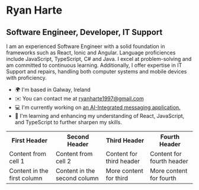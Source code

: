 Ryan Harte 
===================================================================================================================================

Software Engineer, Developer, IT Support
--------------------------------------------------

I am an experienced Software Engineer with a solid foundation in frameworks such as React, Ionic and Angular. Language proficiences include JavaScript, TypeScript, C# and Java. I excel at problem-solving and am committed to continuous learning. Additionally, I offer expertise in IT Support and repairs, handling both computer systems and mobile devices with proficiency.

* 🌍  I'm based in Galway, Ireland
* ✉️  You can contact me at [ryanharte1997@gmail.com](mailto:ryanharte1997@gmail.com)
* 💻  I'm currently working on [an AI-Integrated messaging application.](http://github.com/The-Mad-Ryanosaurus/Final-Year-Project.git) 
* 🧠  I'm learning and enhancing my understanding of React, JavaScript, and TypeScript to further sharpen my skills.

<table>
  <tr>
    <th>First Header</th>
    <th>Second Header</th>
    <th>Third Header</th>
    <th>Fourth Header</th>
  </tr>
  <tr>
    <td>Content from cell 1</td>
    <td>Content from cell 2</td>
    <td>Content for third header</td>
    <td>Content for fourth header</td>
  </tr>
  <tr>
    <td>Content in the first column</td>
    <td>Content in the second column</td>
    <td>More content for third</td>
    <td>More content for fourth</td>
  </tr>
</table>
